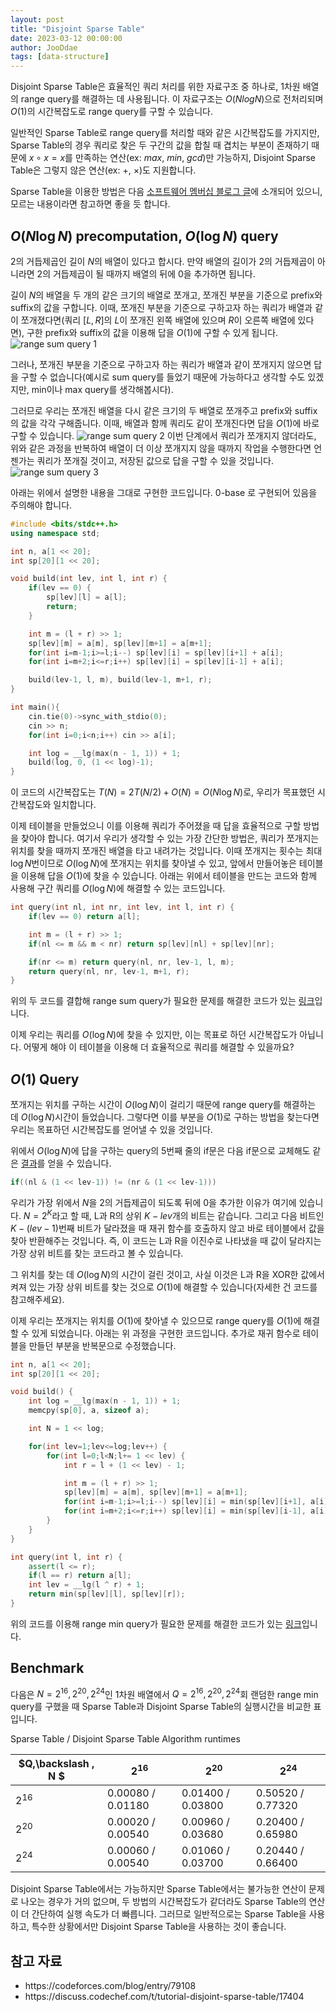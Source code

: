 ```yaml
---
layout: post
title: "Disjoint Sparse Table"
date: 2023-03-12 00:00:00
author: JooDdae
tags: [data-structure]
---
```


Disjoint Sparse Table은 효율적인 쿼리 처리를 위한 자료구조 중 하나로, 1차원 배열의 range query를 해결하는 데 사용됩니다. 이 자료구조는 $O(N log N)$으로 전처리되며 $O(1)$의 시간복잡도로 range query를 구할 수 있습니다. 

일반적인 Sparse Table로 range query를 처리할 때와 같은 시간복잡도를 가지지만, Sparse Table의 경우 쿼리로 찾은 두 구간의 값을 합칠 때 겹치는 부분이 존재하기 때문에 $x \circ x = x$를 만족하는 연산(ex: $max$, $min$, $gcd$)만 가능하지, Disjoint Sparse Table은 그렇지 않은 연산(ex: $+$, $\times$)도 지원합니다.

Sparse Table을 이용한 방법은 다음 [소프트웨어 멤버십 블로그 글](https://infossm.github.io/blog/2019/03/27/fast-LCA-with-sparsetable/)에 소개되어 있으니, 모르는 내용이라면 참고하면 좋을 듯 합니다.

## $O(N \log N)$ precomputation, $O(\log N)$ query

$2$의 거듭제곱인 길이 $N$의 배열이 있다고 합시다. 만약 배열의 길이가 $2$의 거듭제곱이 아니라면 $2$의 거듭제곱이 될 때까지 배열의 뒤에 $0$을 추가하면 됩니다.

길이 $N$의 배열을 두 개의 같은 크기의 배열로 쪼개고, 쪼개진 부분을 기준으로 prefix와 suffix의 값을 구합니다. 이때, 쪼개진 부분을 기준으로 구하고자 하는 쿼리가 배열과 같이 쪼개졌다면(쿼리 $[L, R]$의 $L$이 쪼개진 왼쪽 배열에 있으며 $R$이 오른쪽 배열에 있다면), 구한 prefix와 suffix의 값을 이용해 답을 $O(1)$에 구할 수 있게 됩니다.
![range sum query 1](https://user-images.githubusercontent.com/51346964/224488090-0c627689-cf0b-4501-8dee-bdba57535177.png)

그러나, 쪼개진 부분을 기준으로 구하고자 하는 쿼리가 배열과 같이 쪼개지지 않으면 답을 구할 수 없습니다(예시로 sum query를 들었기 때문에 가능하다고 생각할 수도 있겠지만, min이나 max query를 생각해봅시다). 

그러므로 우리는 쪼개진 배열을 다시 같은 크기의 두 배열로 쪼개주고 prefix와 suffix의 값을 각각 구해줍니다. 이때, 배열과 함께 쿼리도 같이 쪼개진다면 답을 $O(1)$에 바로 구할 수 있습니다.
![range sum query 2](https://user-images.githubusercontent.com/51346964/224488838-a579a66b-02c6-4063-93b3-b223d99d8dea.png)
이번 단계에서 쿼리가 쪼개지지 않더라도, 위와 같은 과정을 반복하여 배열이 더 이상 쪼개지지 않을 때까지 작업을 수행한다면 언젠가는 쿼리가 쪼개질 것이고, 저장된 값으로 답을 구할 수 있을 것입니다. 
![range sum query 3](https://user-images.githubusercontent.com/51346964/224489314-a48d4d16-4efb-464f-b667-b204cd68b343.png)

아래는 위에서 설명한 내용을 그대로 구현한 코드입니다. 0-base 로 구현되어 있음을 주의해야 합니다.
```cpp
#include <bits/stdc++.h>
using namespace std;

int n, a[1 << 20];
int sp[20][1 << 20];

void build(int lev, int l, int r) {
    if(lev == 0) {
        sp[lev][l] = a[l];
        return;
    }

    int m = (l + r) >> 1;
    sp[lev][m] = a[m], sp[lev][m+1] = a[m+1];
    for(int i=m-1;i>=l;i--) sp[lev][i] = sp[lev][i+1] + a[i];
    for(int i=m+2;i<=r;i++) sp[lev][i] = sp[lev][i-1] + a[i];

    build(lev-1, l, m), build(lev-1, m+1, r);
}

int main(){
    cin.tie(0)->sync_with_stdio(0);
    cin >> n;
    for(int i=0;i<n;i++) cin >> a[i];

    int log = __lg(max(n - 1, 1)) + 1;
    build(log, 0, (1 << log)-1);
}
```
이 코드의 시간복잡도는 $T(N) = 2T(N/2) + O(N) = O(N \log N)$로, 우리가 목표했던 시간복잡도와 일치합니다.

이제 테이블을 만들었으니 이를 이용해 쿼리가 주어졌을 때 답을 효율적으로 구할 방법을 찾아야 합니다. 여기서 우리가 생각할 수 있는 가장 간단한 방법은, 쿼리가 쪼개지는 위치를 찾을 때까지 쪼개진 배열을 타고 내려가는 것입니다. 이때 쪼개지는 횟수는 최대 $\log N$번이므로 $O(\log N)$에 쪼개지는 위치를 찾아낼 수 있고, 앞에서 만들어놓은 테이블을 이용해 답을 $O(1)$에 찾을 수 있습니다. 아래는 위에서 테이블을 만드는 코드와 함께 사용해 구간 쿼리를 $O(\log N)$에 해결할 수 있는 코드입니다.
```cpp
int query(int nl, int nr, int lev, int l, int r) {
    if(lev == 0) return a[l];

    int m = (l + r) >> 1;
    if(nl <= m && m < nr) return sp[lev][nl] + sp[lev][nr];

    if(nr <= m) return query(nl, nr, lev-1, l, m);
    return query(nl, nr, lev-1, m+1, r);
}
```
위의 두 코드를 결합해 range sum query가 필요한 문제를 해결한 코드가 있는 [링크](http://boj.kr/131206e740084bc5b3a504fad8fb4590)입니다.

이제 우리는 쿼리를 $O(\log N)$에 찾을 수 있지만, 이는 목표로 하던 시간복잡도가 아닙니다. 어떻게 해야 이 테이블을 이용해 더 효율적으로 쿼리를 해결할 수 있을까요?

## $O(1)$ Query

쪼개지는 위치를 구하는 시간이 $O(\log N)$이 걸리기 때문에 range query를 해결하는 데 $O(\log N)$시간이 들었습니다. 그렇다면 이를 부분을 $O(1)$로 구하는 방법을 찾는다면 우리는 목표하던 시간복잡도를 얻어낼 수 있을 것입니다.

위에서 $O(\log N)$에 답을 구하는 query의 5번째 줄의 if문은 다음 if문으로 교체해도 같은 [결과](https://www.acmicpc.net/source/share/6d2ed893557647fdb39d90f98ee81005)를 얻을 수 있습니다.
```cpp
if((nl & (1 << lev-1)) != (nr & (1 << lev-1)))
```
우리가 가장 위에서 $N$을 $2$의 거듭제곱이 되도록 뒤에 $0$을 추가한 이유가 여기에 있습니다. $N = 2^K$라고 할 때, L과 R의 상위 $K-lev$개의 비트는 같습니다. 그리고 다음 비트인 $K-(lev-1)$번째 비트가 달라졌을 때 재귀 함수를 호출하지 않고 바로 테이블에서 값을 찾아 반환해주는 것입니다. 즉, 이 코드는 L과 R을 이진수로 나타냈을 때 값이 달라지는 가장 상위 비트를 찾는 코드라고 볼 수 있습니다.

그 위치를 찾는 데 $O(\log N)$의 시간이 걸린 것이고, 사실 이것은 L과 R을 XOR한 값에서 켜져 있는 가장 상위 비트를 찾는 것으로 $O(1)$에 해결할 수 있습니다(자세한 건 코드를 참고해주세요).

이제 우리는 쪼개지는 위치를 $O(1)$에 찾아낼 수 있으므로 range query를 $O(1)$에 해결할 수 있게 되었습니다. 아래는 위 과정을 구현한 코드입니다. 추가로 재귀 함수로 테이블을 만들던 부분을 반복문으로 수정했습니다.
```cpp
int n, a[1 << 20];
int sp[20][1 << 20];

void build() {
    int log = __lg(max(n - 1, 1)) + 1;
    memcpy(sp[0], a, sizeof a);

    int N = 1 << log;

    for(int lev=1;lev<=log;lev++) {
        for(int l=0;l<N;l+= 1 << lev) {
            int r = l + (1 << lev) - 1;

            int m = (l + r) >> 1;
            sp[lev][m] = a[m], sp[lev][m+1] = a[m+1];
            for(int i=m-1;i>=l;i--) sp[lev][i] = min(sp[lev][i+1], a[i]);
            for(int i=m+2;i<=r;i++) sp[lev][i] = min(sp[lev][i-1], a[i]);
        }
    }
}

int query(int l, int r) {
    assert(l <= r);
    if(l == r) return a[l];
    int lev = __lg(l ^ r) + 1;
    return min(sp[lev][l], sp[lev][r]);
}
```
위의 코드를 이용해 range min query가 필요한 문제를 해결한 코드가 있는 [링크](http://boj.kr/d0af6a530705487db0031ebbbdf031fa)입니다.

## Benchmark

다음은 $N = 2^{16}, 2^{20}, 2^{24}$인 1차원 배열에서 $Q = 2^{16}, 2^{20}, 2^{24}$회 랜덤한 range min query를 구했을 때 Sparse Table과 Disjoint Sparse Table의 실행시간을 비교한 표입니다.

Sparse Table / Disjoint Sparse Table Algorithm runtimes

| $Q\,\backslash \, N $ | $2^{16}$                | $2^{20}$               | $2^{24}$                |
| ------------------ |  ---------------- | ----------------- | ----------------- |
| $2^{16}$                 | 0.00080 / 0.01180 | 0.01400 / 0.03800 | 0.50520 / 0.77320 |
| $2^{20}$                 | 0.00020 / 0.00540 | 0.00960 / 0.03680 | 0.20400 / 0.65980 |
| $2^{24}$                 | 0.00060 / 0.00540 | 0.01060 / 0.03700 | 0.20440 / 0.66400 |


Disjoint Sparse Table에서는 가능하지만 Sparse Table에서는 불가능한 연산이 문제로 나오는 경우가 거의 없으며, 두 방법의 시간복잡도가 같더라도 Sparse Table의 연산이 더 간단하여 실행 속도가 더 빠릅니다. 그러므로 일반적으로는 Sparse Table을 사용하고, 특수한 상황에서만 Disjoint Sparse Table을 사용하는 것이 좋습니다.


## 참고 자료
<ul>
	<li>https://codeforces.com/blog/entry/79108</li>
	<li>https://discuss.codechef.com/t/tutorial-disjoint-sparse-table/17404</li>
</ul>
